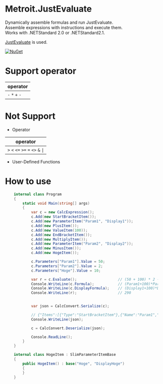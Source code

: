 # Metroit.JustEvaluate
Dynamically assemble formulas and run JustEvaluate.  
Assemble expressions with instructions and execute them.  
Works with .NETStandard 2.0 or .NETStandard2.1.

[JustEvaluate](https://www.nuget.org/packages/JustEvaluate) is used.

[![NuGet](https://img.shields.io/badge/nuget-v0.1.0-blue.svg)](https://www.nuget.org/packages/Metroit.JustEvaluate/)

# Support operator
|operator|
|---|
| `-` `*` `+` `-` |

# Not Support
- Operator

|operator|
|---|
|`>` `<` `<=` `>=` `=` `<>` `&` `\|` |

- User-Defined Functions

# How to use
```cs
    internal class Program
    {
        static void Main(string[] args)
        {
            var c = new CalcExpression();
            c.Add(new StartBracketItem());
            c.Add(new ParameterItem("Param1", "Display1"));
            c.Add(new PlusItem());
            c.Add(new ValueItem(100));
            c.Add(new EndBracketItem());
            c.Add(new MultiplyItem());
            c.Add(new ParameterItem("Param2", "Display2"));
            c.Add(new MinusItem());
            c.Add(new HogeItem());

            c.Parameters["Param1"].Value = 50;
            c.Parameters["Param2"].Value = 2;
            c.Parameters["Hoge"].Value = 10;

            var r = c.Evaluate();                   // (50 + 100) * 2 - 10
            Console.WriteLine(c.Formula);           // (Param1+100)*Param2-Hoge
            Console.WriteLine(c.DisplayFormula);    // (Display1+100)*Display2-DisplayHoge
            Console.WriteLine(r);                   // 290
            

            var json = CalcConvert.Serialize(c);

            // {"Items":[{"Type":"StartBracketItem"},{"Name":"Param1","DisplayName":"Display1","Type":"ParameterItem"},{"Type":"PlusItem"},{"Type":"ValueItem","Value":100.0},{"Type":"EndBracketItem"},{"Type":"MultiplyItem"},{"Name":"Param2","DisplayName":"Display2","Type":"ParameterItem"},{"Type":"MinusItem"},{"Type":"ConsoleApp1.HogeItem, ConsoleApp1"}]}
            Console.WriteLine(json);

            c = CalcConvert.Deserialize(json);

            Console.ReadLine();
        }
    }

    internal class HogeItem : SlimParameterItemBase
    {
        public HogeItem() : base("Hoge", "DisplayHoge")
        {
        }
    }
```